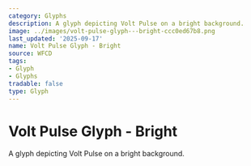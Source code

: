 ```yaml
---
category: Glyphs
description: A glyph depicting Volt Pulse on a bright background.
image: ../images/volt-pulse-glyph---bright-ccc0ed67b8.png
last_updated: '2025-09-17'
name: Volt Pulse Glyph - Bright
source: WFCD
tags:
- Glyph
- Glyphs
tradable: false
type: Glyph
---
```


# Volt Pulse Glyph - Bright

A glyph depicting Volt Pulse on a bright background.

